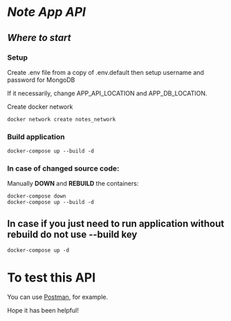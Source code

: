 # *Note App API*

## *Where to start*
### Setup
Create .env file from a copy of .env.default then setup username and password for MongoDB

If it necessarily, change APP_API_LOCATION and APP_DB_LOCATION.

Create docker network

```
docker network create notes_network
```

### Build application

````
docker-compose up --build -d
````

### In case of changed source code: 
Manually **DOWN** and **REBUILD** the containers:
````
docker-compose down
docker-compose up --build -d
````

## In case if you just need to run application without rebuild do not use --build key
````
docker-compose up -d
````

# To test this API
You can use [Postman](https://learning.postman.com/docs/introduction/overview/), for example.

Hope it has been helpful!


